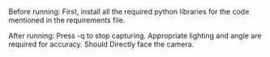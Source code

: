 Before running:
First, install all the required python libraries for the code mentioned in the requirements file.

After running:
Press -q to stop capturing.
Appropriate lighting and angle are required for accuracy.
Should Directly face the camera.
